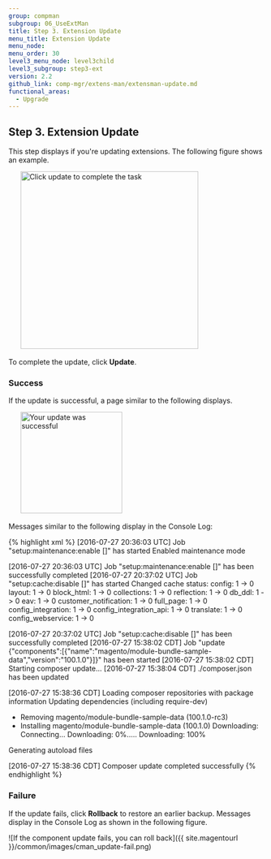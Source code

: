 ```yaml
---
group: compman
subgroup: 06_UseExtMan
title: Step 3. Extension Update
menu_title: Extension Update
menu_node:
menu_order: 30
level3_menu_node: level3child
level3_subgroup: step3-ext
version: 2.2
github_link: comp-mgr/extens-man/extensman-update.md
functional_areas:
  - Upgrade
---
```


## Step 3. Extension Update
This step displays if you're updating extensions. The following figure shows an example.

&nbsp;&nbsp;&nbsp;&nbsp;&nbsp;&nbsp;<img src="{{ site.baseurl }}/common/images/extensman_update-step.png" width="350px" alt="Click update to complete the task">

To complete the update, click **Update**. 

### Success
If the update is successful, a page similar to the following displays.

&nbsp;&nbsp;&nbsp;&nbsp;&nbsp;&nbsp;<img src="{{ site.baseurl }}/common/images/extensman_update-success.png" width="200px" alt="Your update was successful">

Messages similar to the following display in the Console Log:

{% highlight xml %}
[2016-07-27 20:36:03 UTC] Job "setup:maintenance:enable []" has started
Enabled maintenance mode

[2016-07-27 20:36:03 UTC] Job "setup:maintenance:enable []" has been successfully completed
[2016-07-27 20:37:02 UTC] Job "setup:cache:disable []" has started
Changed cache status:
config: 1 -> 0
layout: 1 -> 0
block_html: 1 -> 0
collections: 1 -> 0
reflection: 1 -> 0
db_ddl: 1 -> 0
eav: 1 -> 0
customer_notification: 1 -> 0
full_page: 1 -> 0
config_integration: 1 -> 0
config_integration_api: 1 -> 0
translate: 1 -> 0
config_webservice: 1 -> 0

[2016-07-27 20:37:02 UTC] Job "setup:cache:disable []" has been successfully completed
[2016-07-27 15:38:02 CDT] Job "update {"components":[{"name":"magento/module-bundle-sample-data","version":"100.1.0"}]}" has been started
[2016-07-27 15:38:02 CDT] Starting composer update...
[2016-07-27 15:38:04 CDT] ./composer.json has been updated

[2016-07-27 15:38:36 CDT] Loading composer repositories with package information
Updating dependencies (including require-dev)
- Removing magento/module-bundle-sample-data (100.1.0-rc3)
- Installing magento/module-bundle-sample-data (100.1.0)
Downloading: Connecting... Downloading: 0%..... Downloading: 100%

Generating autoload files

[2016-07-27 15:38:36 CDT] Composer update completed successfully
{% endhighlight %}

### Failure
If the update fails, click **Rollback** to restore an earlier backup. Messages display in the Console Log as shown in the following figure.

![If the component update fails, you can roll back]({{ site.magentourl }}/common/images/cman_update-fail.png)



